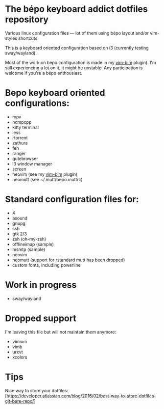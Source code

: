 The bépo keyboard addict dotfiles repository
============================================

Various linux configuration files — lot of them using bépo layout and/or 
vim-styles shortcuts.

This is a keyboard oriented configuration based on i3 (currently testing 
sway/wayland).

Most of the work on bépo configuration is made in my 
[vim-bim](https://github.com/sheoak/vim-bim) plugin).
I'm still experiencing a lot on it, it might be unstable. Any participation is 
welcome if you're a bépo enthousiast.


# Bepo keyboard oriented configurations:

- mpv
- ncmpcpp
- kitty terminal
- less
- rtorrent
- zathura
- feh
- ranger
- qutebrowser
- i3 window manager
- screen
- neovim (see my [vim-bim](https://github.com/sheoak/vim-bim) plugin)
- neomutt (see ~/.mutt/bepo.muttrc)


# Standard configuration files for:

- X
- asound
- gnupg
- ssh
- gtk 2/3
- zsh (oh-my-zsh)
- offlineimap (sample)
- msmtp (sample)
- neovim
- neomutt (support for rstandard mutt has been dropped)
- custom fonts, including powerline


# Work in progress

- sway/wayland


# Dropped support

I'm leaving this file but will not maintain them anymore:

- vimium
- vimb
- urxvt
- xcolors


# Tips

Nice way to store your dotfiles:
[https://developer.atlassian.com/blog/2016/02/best-way-to-store-dotfiles-git-bare-repo/]
